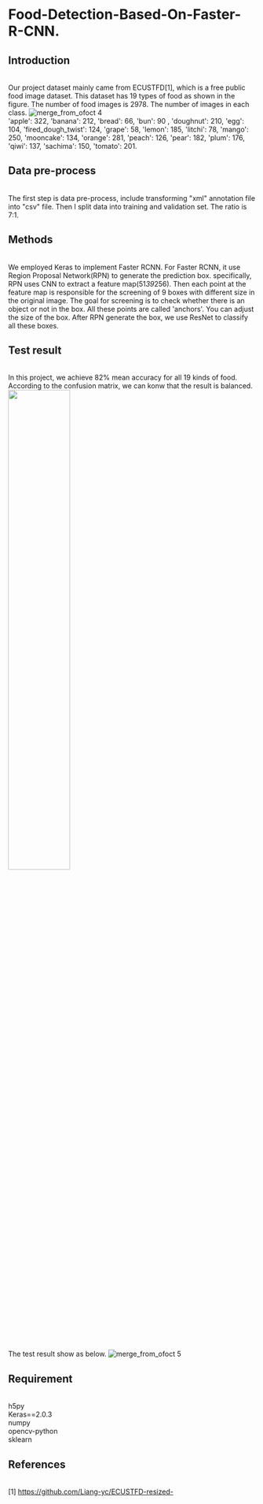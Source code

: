 # Food-Detection-Based-On-Faster-R-CNN.
## Introduction
<br>Our project dataset mainly came from ECUSTFD[1], which is a free public food image dataset. This dataset has 19 types of food as shown in the figure. The number of food images is 2978. The number of images in each class. 
![merge_from_ofoct 4](https://user-images.githubusercontent.com/36937088/49711360-c412ef00-fbf3-11e8-88df-43a8e1be7945.jpg)
<br>'apple': 322, 'banana': 212, 'bread': 66, 'bun': 90 , 'doughnut': 210, 'egg': 104, 'fired_dough_twist': 124, 'grape': 58, 'lemon': 185, 'litchi': 78, 'mango': 250, 'mooncake': 134, 'orange': 281, 'peach': 126, 'pear': 182, 'plum': 176, 'qiwi': 137, 'sachima': 150, 'tomato': 201.
## Data pre-process
<br> The first step is data pre-process, include transforming "xml" annotation file into "csv" file. Then I split data into training and validation set. The ratio is 7:1.
## Methods
<br>We employed Keras to implement Faster RCNN. For Faster RCNN, it use Region Proposal Network(RPN) to generate the prediction box. specifically, RPN uses CNN to extract a feature map(51*39*256). Then each point at the feature map is responsible for the screening of 9 boxes with different size in the original image. The goal for screening is to check whether there is an object or not in the box. All these points are called 'anchors'. You can adjust the size of the box. After RPN generate the box, we use ResNet to classify all these boxes.
## Test result
<br>In this project, we achieve 82% mean accuracy for all 19 kinds of food. According to the confusion matrix, we can konw that the result is balanced.
<img src="https://user-images.githubusercontent.com/36937088/49712623-38509100-fbfa-11e8-85cd-ba4344897fc4.jpg" width="50%" height="50%">
<br>The test result show as below.
![merge_from_ofoct 5](https://user-images.githubusercontent.com/36937088/49711856-98ddcf00-fbf6-11e8-874b-f811af850141.jpg)
## Requirement
<br>h5py
<br>Keras==2.0.3
<br>numpy
<br>opencv-python
<br>sklearn
## References
<br> [1] https://github.com/Liang-yc/ECUSTFD-resized-
